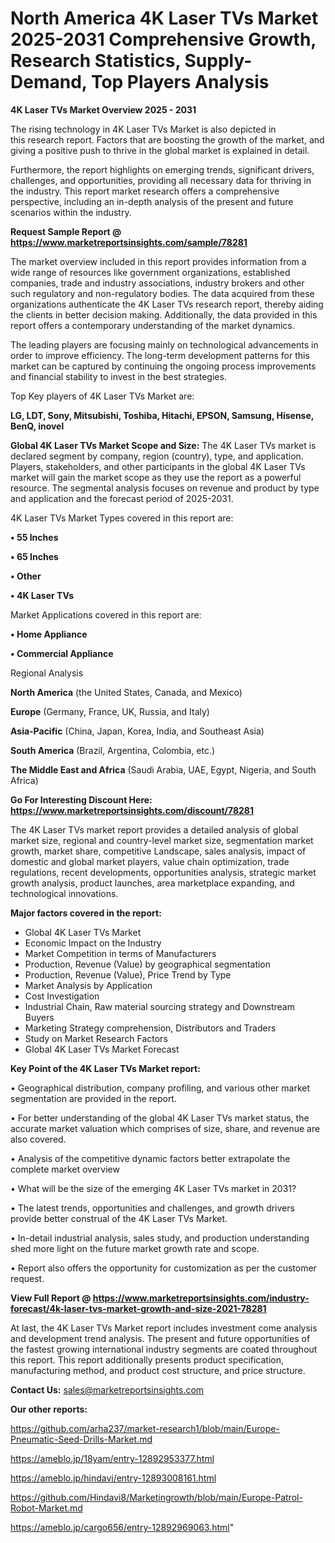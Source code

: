 # North America 4K Laser TVs Market 2025-2031 Comprehensive Growth, Research Statistics, Supply-Demand,  Top Players Analysis

<Strong> 4K Laser TVs Market Overview 2025 - 2031</strong>

The rising technology in 4K Laser TVs Market is also depicted in this research report. Factors that are boosting the growth of the market, and giving a positive push to thrive in the global market is explained in detail.

Furthermore, the report highlights on emerging trends, significant drivers, challenges, and opportunities, providing all necessary data for thriving in the industry. This report market research offers a comprehensive perspective, including an in-depth analysis of the present and future scenarios within the industry.

<strong>Request Sample Report @ <a href=https://www.marketreportsinsights.com/sample/78281>https://www.marketreportsinsights.com/sample/78281</a></strong>

The market overview included in this report provides information from a wide range of resources like government organizations, established companies, trade and industry associations, industry brokers and other such regulatory and non-regulatory bodies. The data acquired from these organizations authenticate the 4K Laser TVs research report, thereby aiding the clients in better decision making. Additionally, the data provided in this report offers a contemporary understanding of the market dynamics.

The leading players are focusing mainly on technological advancements in order to improve efficiency. The long-term development patterns for this market can be captured by continuing the ongoing process improvements and financial stability to invest in the best strategies.

Top Key players of 4K Laser TVs Market are:

<strong>LG, LDT, Sony, Mitsubishi, Toshiba, Hitachi, EPSON, Samsung, Hisense, BenQ, inovel</strong>

<strong><b>Global 4K Laser TVs Market Scope and Size:</b></strong>
The 4K Laser TVs market is declared segment by company, region (country), type, and application. Players, stakeholders, and other participants in the global 4K Laser TVs market will gain the market scope as they use the report as a powerful resource. The segmental analysis focuses on revenue and product by type and application and the forecast period of 2025-2031.

4K Laser TVs Market Types covered in this report are:

<strong>• 55 Inches

• 65 Inches

• Other

• 4K Laser TVs</strong>

Market Applications covered in this report are:

<strong>• Home Appliance

• Commercial Appliance</strong> 

Regional Analysis

<strong>North America</strong> (the United States, Canada, and Mexico)

<strong>Europe</strong> (Germany, France, UK, Russia, and Italy)

<strong>Asia-Pacific</strong> (China, Japan, Korea, India, and Southeast Asia)

<strong>South America</strong> (Brazil, Argentina, Colombia, etc.)

<strong>The Middle East and Africa</strong> (Saudi Arabia, UAE, Egypt, Nigeria, and South Africa)

<strong>Go For Interesting Discount Here: <a href=https://www.marketreportsinsights.com/discount/78281>https://www.marketreportsinsights.com/discount/78281</a></strong>

The 4K Laser TVs market report provides a detailed analysis of global market size, regional and country-level market size, segmentation market growth, market share, competitive Landscape, sales analysis, impact of domestic and global market players, value chain optimization, trade regulations, recent developments, opportunities analysis, strategic market growth analysis, product launches, area marketplace expanding, and technological innovations.

<strong><b>Major factors covered in the report:</b></strong>
<ul>
  <li>Global 4K Laser TVs Market </li>
  <li>Economic Impact on the Industry</li>
  <li>Market Competition in terms of Manufacturers</li>
  <li>Production, Revenue (Value) by geographical segmentation</li>
  <li>Production, Revenue (Value), Price Trend by Type</li>
  <li>Market Analysis by Application</li>
  <li>Cost Investigation</li>
  <li>Industrial Chain, Raw material sourcing strategy and Downstream Buyers</li>
  <li>Marketing Strategy comprehension, Distributors and Traders</li>
  <li>Study on Market Research Factors</li>
  <li>Global 4K Laser TVs Market Forecast</li>
</ul>

<strong><b>Key Point of the 4K Laser TVs Market report:</b></strong>

• Geographical distribution, company profiling, and various other market segmentation are provided in the report.

• For better understanding of the global 4K Laser TVs market status, the accurate market valuation which comprises of size, share, and revenue are also covered.

• Analysis of the competitive dynamic factors better extrapolate the complete market overview

• What will be the size of the emerging 4K Laser TVs market in 2031?

• The latest trends, opportunities and challenges, and growth drivers provide better construal of the 4K Laser TVs Market.

• In-detail industrial analysis, sales study, and production understanding shed more light on the future market growth rate and scope.

• Report also offers the opportunity for customization as per the customer request.

<strong><b>View Full Report @ <a href=https://www.marketreportsinsights.com/industry-forecast/4k-laser-tvs-market-growth-and-size-2021-78281>https://www.marketreportsinsights.com/industry-forecast/4k-laser-tvs-market-growth-and-size-2021-78281</a></b></strong>


At last, the 4K Laser TVs Market report includes investment come analysis and development trend analysis. The present and future opportunities of the fastest growing international industry segments are coated throughout this report. This report additionally presents product specification, manufacturing method, and product cost structure, and price structure.

<strong>Contact Us:</strong>
sales@marketreportsinsights.com

<strong>Our other reports:</strong>

<a href=https://github.com/arha237/market-research1/blob/main/Europe-Pneumatic-Seed-Drills-Market.md>https://github.com/arha237/market-research1/blob/main/Europe-Pneumatic-Seed-Drills-Market.md</a>

<a href=https://ameblo.jp/18yam/entry-12892953377.html>https://ameblo.jp/18yam/entry-12892953377.html</a>

<a href=https://ameblo.jp/hindavi/entry-12893008161.html>https://ameblo.jp/hindavi/entry-12893008161.html</a>

<a href=https://github.com/Hindavi8/Marketingrowth/blob/main/Europe-Patrol-Robot-Market.md>https://github.com/Hindavi8/Marketingrowth/blob/main/Europe-Patrol-Robot-Market.md</a>

<a href=https://ameblo.jp/cargo656/entry-12892969063.html>https://ameblo.jp/cargo656/entry-12892969063.html</a>"
